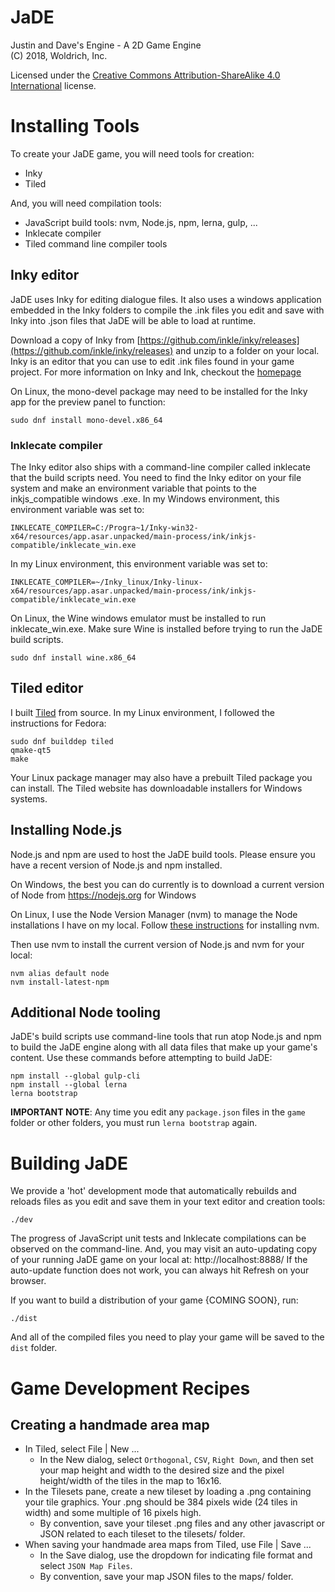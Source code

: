 # JaDE
Justin and Dave's Engine - A 2D Game Engine
<br />(C) 2018, Woldrich, Inc.

Licensed under the 
[Creative Commons Attribution-ShareAlike 4.0 International](https://creativecommons.org/licenses/by-sa/4.0/legalcode) 
license.

# Installing Tools

To create your JaDE game, you will need tools for creation:

* Inky
* Tiled

And, you will need compilation tools:

* JavaScript build tools:  nvm, Node.js, npm, lerna, gulp, ...
* Inklecate compiler
* Tiled command line compiler tools

## Inky editor

JaDE uses Inky for editing dialogue files.  It also uses a windows application embedded in the Inky folders to 
compile the .ink files you edit and save with Inky into .json files that JaDE will be able to load at runtime.

Download a copy of Inky from [https://github.com/inkle/inky/releases](https://github.com/inkle/inky/releases)
and unzip to a folder on your local.  Inky is an editor that you can use to edit .ink files found in your 
game project.  For more information on Inky and Ink, checkout the [homepage](https://www.inklestudios.com/ink/)

On Linux, the mono-devel package may need to be installed for the Inky app for the preview panel to function:

    sudo dnf install mono-devel.x86_64

### Inklecate compiler

The Inky editor also ships with a command-line compiler called inklecate that the build scripts need.  You need
to find the Inky editor on your file system and make an environment variable that points to the inkjs_compatible 
windows .exe.  In my Windows environment, this environment variable was set to:

    INKLECATE_COMPILER=C:/Progra~1/Inky-win32-x64/resources/app.asar.unpacked/main-process/ink/inkjs-compatible/inklecate_win.exe
    
In my Linux environment, this environment variable was set to:

    INKLECATE_COMPILER=~/Inky_linux/Inky-linux-x64/resources/app.asar.unpacked/main-process/ink/inkjs-compatible/inklecate_win.exe

On Linux, the Wine windows emulator must be installed to run inklecate_win.exe.  Make sure Wine is installed before
trying to run the JaDE build scripts.

    sudo dnf install wine.x86_64

## Tiled editor

I built [Tiled](https://github.com/bjorn/tiled) from source.  In my Linux environment, I followed the instructions for 
Fedora:

    sudo dnf builddep tiled
    qmake-qt5
    make

Your Linux package manager may also have a prebuilt Tiled package you can install.  The Tiled website has downloadable
installers for Windows systems.

## Installing Node.js

Node.js and npm are used to host the JaDE build tools.  Please ensure you have a recent version of Node.js and npm
installed.

On Windows, the best you can do currently is to download a current version of Node from https://nodejs.org for Windows

On Linux, I use the Node Version Manager (nvm) to manage the Node installations I have on my local.  Follow
[these instructions](https://github.com/creationix/nvm#installation) for installing nvm.

Then use nvm to install the current version of Node.js and nvm for your local:

    nvm alias default node
    nvm install-latest-npm

## Additional Node tooling

JaDE's build scripts use command-line tools that run atop Node.js and npm to build the JaDE engine along with all data 
files that make up your game's content.  Use these commands before attempting to build JaDE:

    npm install --global gulp-cli
    npm install --global lerna
    lerna bootstrap

**IMPORTANT NOTE**:  Any time you edit any `package.json` files in the `game` folder or other folders, you must run
`lerna bootstrap` again.

# Building JaDE

We provide a 'hot' development mode that automatically rebuilds and reloads files as you edit and save them in your 
text editor and creation tools:

    ./dev

The progress of JavaScript unit tests and Inklecate compilations can be observed on the command-line.  And, you may 
visit an auto-updating copy of your running JaDE game on your local at:  http://localhost:8888/  If the auto-update
function does not work, you can always hit Refresh on your browser.

If you want to build a distribution of your game {COMING SOON}, run:

    ./dist
    
And all of the compiled files you need to play your game will be saved to the `dist` folder.

# Game Development Recipes

## Creating a handmade area map
 
* In Tiled, select File | New ...
  * In the New dialog, select `Orthogonal`, `CSV`, `Right Down`, and then set your map height and width to the desired
    size and the pixel height/width of the tiles in the map to 16x16.
* In the Tilesets pane, create a new tileset by loading a .png containing your tile graphics.  Your .png should be 384 
  pixels wide (24 tiles in width) and some multiple of 16 pixels high.
  * By convention, save your tileset .png files and any other javascript or JSON related to each tileset to the 
    tilesets/ folder.
* When saving your handmade area maps from Tiled, use File | Save ...
  * In the Save dialog, use the dropdown for indicating file format and select `JSON Map Files`.
  * By convention, save your map JSON files to the maps/ folder.

